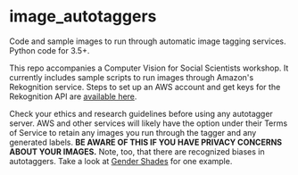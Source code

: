 # image_autotaggers

Code and sample images to run through automatic image tagging services. Python code for 3.5+. 

This repo accompanies a Computer Vision for Social Scientists workshop. It currently includes sample scripts to run images through Amazon's Rekognition service. Steps to set up an AWS account and get keys for the Rekognition API are [available here](https://github.com/norawebbwilliams/cambridge_elements/blob/master/notes/02-use-aws-rekognition.md). 

Check your ethics and research guidelines before using any autotagger server. AWS and other services will likely have the option under their Terms of Service to retain any images you run through the tagger and any generated labels. **BE AWARE OF THIS IF YOU HAVE PRIVACY CONCERNS ABOUT YOUR IMAGES.** Note, too, that there are recognized biases in autotaggers. Take a look at [Gender Shades](http://gendershades.org/overview.html) for one example. 
